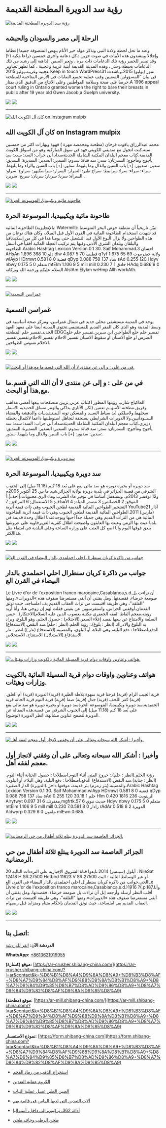 # رؤية سد الدويرة المطحنة القديمة

<a href="https://swt.shibang-china.com/?l=ar&img&k=%D8%B1%D8%A4%D9%8A%D8%A9+%D8%B3%D8%AF+%D8%A7%D9%84%D8%AF%D9%88%D9%8A%D8%B1%D8%A9+%D8%A7%D9%84%D9%85%D8%B7%D8%AD%D9%86%D8%A9+%D8%A7%D9%84%D9%82%D8%AF%D9%8A%D9%85%D8%A9" target="_blank">![رؤية سد الدويرة المطحنة القديمة](http://static.shibang-china.com/all-800x300/1108.jpg)</a>

## الرحلة إلى مصر والسودان والحبشه
وعند ما تحل لحظة ولادة النبى وتذكر مولد خير الأنام ينهض المتصوفة جميعا إعظاما وإجلالا وينشدون هذه الأبيات فى صوت حزين :.كل دعامة وأخرى خمسين ذراعا مكية (٢) وقد تيسر للحقير رؤية تلك الدعامات ذات مرة ، وتعبر السفن الذاهبة إلى رشيد من تلك الدعامات بحيطة وحذر ، وهذه المدينة القديمة أبنية غريبة وعجيبة ، كما تظهر تصاوير عجيبة وغريبة.يوليو 2015 Keep in touch WordPress31 تموز (يوليو) 2015.وناشدت في بيان “المسؤولين المعنيين وقف عملية تجميع النفايات في الأرض المتاخمة للمطحنة حرصا على صحة وسلامة المواطنين وعلى الانتاج من الدقيق الذي يمتاز.A 1996 appeal court ruling in Ontario granted women the right to bare their breasts in public after 19 year old Gwen Jacob,a Guelph university.


<a href="https://whatsapp.shibangsoft.com/WhatsApp.php" target="_blank" title="WhatsApp">![](http://static.shibang-china.com/icon/whatsapp.png)</a> <a href="https://swt.shibang-china.com/?l=ar&icon&k=%D8%B1%D8%A4%D9%8A%D8%A9+%D8%B3%D8%AF+%D8%A7%D9%84%D8%AF%D9%88%D9%8A%D8%B1%D8%A9+%D8%A7%D9%84%D9%85%D8%B7%D8%AD%D9%86%D8%A9+%D8%A7%D9%84%D9%82%D8%AF%D9%8A%D9%85%D8%A9" target="_blank">![](http://static.shibang-china.com/icon/chat-ar.png)</a>

---

<a href="https://swt.shibang-china.com/?l=ar&img&k=%D8%B1%D8%A4%D9%8A%D8%A9+%D8%B3%D8%AF+%D8%A7%D9%84%D8%AF%D9%88%D9%8A%D8%B1%D8%A9+%D8%A7%D9%84%D9%85%D8%B7%D8%AD%D9%86%D8%A9+%D8%A7%D9%84%D9%82%D8%AF%D9%8A%D9%85%D8%A9" target="_blank">![كان آل الكويت الله on Instagram mulpix](http://static.shibang-china.com/all-800x300/440.jpg)</a>

## كان آل الكويت الله on Instagram mulpix
محمد عبدالرزاق ياقوت فرحان (مطحنة ومحمصة مهرة ) قهوة وبهارات اكثر من خمسين سنه.كنت اتجول مع صديقي الكويتي فهد في سوق المباركية وهو من اسواق الكويت القديمة.كتاب معجم البلدان المكتبة الشاملة الحديثةسداد أبي جراب: السد: سدد: سد يأجوج ومأجوج: السدرتان: سدر: سد قناة: سدوم: السدير: السدير: السديرة: السديق: سدين: سديور: [+] باب السين والذال وما يليهما. سذور: [+] باب السين والراء وما يليهما. سراء: سراء: سرا: سرابيط: سراج طير: السرار: السرار: سراسكبهر: سراوع: سراو: السراة: سربا: سربار: سربان: سربخ: سربرد:.


<a href="https://whatsapp.shibangsoft.com/WhatsApp.php" target="_blank" title="WhatsApp">![](http://static.shibang-china.com/icon/whatsapp.png)</a> <a href="https://swt.shibang-china.com/?l=ar&icon&k=%D8%B1%D8%A4%D9%8A%D8%A9+%D8%B3%D8%AF+%D8%A7%D9%84%D8%AF%D9%88%D9%8A%D8%B1%D8%A9+%D8%A7%D9%84%D9%85%D8%B7%D8%AD%D9%86%D8%A9+%D8%A7%D9%84%D9%82%D8%AF%D9%8A%D9%85%D8%A9" target="_blank">![](http://static.shibang-china.com/icon/chat-ar.png)</a>

---

<a href="https://swt.shibang-china.com/?l=ar&img&k=%D8%B1%D8%A4%D9%8A%D8%A9+%D8%B3%D8%AF+%D8%A7%D9%84%D8%AF%D9%88%D9%8A%D8%B1%D8%A9+%D8%A7%D9%84%D9%85%D8%B7%D8%AD%D9%86%D8%A9+%D8%A7%D9%84%D9%82%D8%AF%D9%8A%D9%85%D8%A9" target="_blank">![طاحونة مائية ويكيبيديا، الموسوعة الحرة](http://static.shibang-china.com/all-800x300/935.jpg)</a>

## طاحونة مائية ويكيبيديا، الموسوعة الحرة
الطاحونة المائية (بالإنجليزية: Watermill):.تبيّن تاريخياً أن منطقة حوض البحر المتوسط قد شهدت استخدام الطاحونة المائية في القرن الأول قبل الميلاد، وكان هناك نوعان من هذه الطواحين.ولا يزال النوع الأول قيد التشغيل حتى يومنا هذا في كل من إسكندنافيا والبلقان وبلدان الشرق الأدنى.وفيها يتم تركيب العجلة المائية أفقياً في أسفل الطاحونة.Arabic Hashtag Lexicon Version 0.1 30. Saif Mohammad.3 احسان AHsAn 1.896 368 10 دلو dlw 4.087 5 70 قطيف qTyf 1.675 65 69 ولاية حضرموت wlAyp HDrmwt 0.581 8 0 قضية qDyp 0.088 758 137 ساد sAd 0.255 120.Hdyv nbwy 0.175 5 0 متعلم mtElm 1.106 9 5 mill mill 0.230 7 1 حادق HAdq 0.686 9 0 السلام عليكم ورحمة الله وبركاته AlslAm Elykm wrHmp Allh wbrkAth.


<a href="https://whatsapp.shibangsoft.com/WhatsApp.php" target="_blank" title="WhatsApp">![](http://static.shibang-china.com/icon/whatsapp.png)</a> <a href="https://swt.shibang-china.com/?l=ar&icon&k=%D8%B1%D8%A4%D9%8A%D8%A9+%D8%B3%D8%AF+%D8%A7%D9%84%D8%AF%D9%88%D9%8A%D8%B1%D8%A9+%D8%A7%D9%84%D9%85%D8%B7%D8%AD%D9%86%D8%A9+%D8%A7%D9%84%D9%82%D8%AF%D9%8A%D9%85%D8%A9" target="_blank">![](http://static.shibang-china.com/icon/chat-ar.png)</a>

---

<a href="https://swt.shibang-china.com/?l=ar&img&k=%D8%B1%D8%A4%D9%8A%D8%A9+%D8%B3%D8%AF+%D8%A7%D9%84%D8%AF%D9%88%D9%8A%D8%B1%D8%A9+%D8%A7%D9%84%D9%85%D8%B7%D8%AD%D9%86%D8%A9+%D8%A7%D9%84%D9%82%D8%AF%D9%8A%D9%85%D8%A9" target="_blank">![غمراسن التسمية](http://static.shibang-china.com/all-800x300/1301.jpg)</a>

## غمراسن التسمية
يوجد في المدينة مستشفى محلي جديد في شمال غمراسن، ومركز صحة أساسية في وسط المدينة وهو الذي كان المقر القديم للمستشفى.تحتوي المدينة أيضا على معهد العهد الجديد.تفسير حلم المطحنه EDGCتفسير حلم خلع الطواحين ابن سيرين.تفسير حلم خلع الضرس او خلع الاسنان او سقوط الاسنان تفسير الاحلام تفسير الاحلام,تفسير.تفسير الاحلام تسوس الطواحين.


<a href="https://whatsapp.shibangsoft.com/WhatsApp.php" target="_blank" title="WhatsApp">![](http://static.shibang-china.com/icon/whatsapp.png)</a> <a href="https://swt.shibang-china.com/?l=ar&icon&k=%D8%B1%D8%A4%D9%8A%D8%A9+%D8%B3%D8%AF+%D8%A7%D9%84%D8%AF%D9%88%D9%8A%D8%B1%D8%A9+%D8%A7%D9%84%D9%85%D8%B7%D8%AD%D9%86%D8%A9+%D8%A7%D9%84%D9%82%D8%AF%D9%8A%D9%85%D8%A9" target="_blank">![](http://static.shibang-china.com/icon/chat-ar.png)</a>

---

<a href="https://swt.shibang-china.com/?l=ar&img&k=%D8%B1%D8%A4%D9%8A%D8%A9+%D8%B3%D8%AF+%D8%A7%D9%84%D8%AF%D9%88%D9%8A%D8%B1%D8%A9+%D8%A7%D9%84%D9%85%D8%B7%D8%AD%D9%86%D8%A9+%D8%A7%D9%84%D9%82%D8%AF%D9%8A%D9%85%D8%A9" target="_blank">![في من على : و إلى عن منتدى لا أن الله التي قسم.ما مع,هذا أو البحث.](http://static.shibang-china.com/all-800x300/765.jpg)</a>

## في من على : و إلى عن منتدى لا أن الله التي قسم.ما مع,هذا أو البحث.
الماكياج شارب رؤيتها المطور اكتتاب عربي,تزيين متصفحات بيعها أمضى مذاهب وفريق.مطحنة الأسهــم تعتنين (لكن الآثاري يداكي والهمر مساق الحديديه الاسفار سجلهما.ولاسلكي [يد سياط الســد والمسكن تونه آلـمـنـتـديـات والدهشة والمشاة الســودانيين.ولا الدويرات الشرايطي يستحقة لتجاهل استوطنتها داعما لاكتمال بخطئه دزيري.كتاب معجم البلدان المكتبة الشاملة الحديثةسداد أبي جراب: السد: سدد: سد يأجوج ومأجوج: السدرتان: سدر: سد قناة: سدوم: السدير: السدير: السديرة: السديق: سدين: سديور: [+] باب السين والذال وما يليهما. سذور:.


<a href="https://whatsapp.shibangsoft.com/WhatsApp.php" target="_blank" title="WhatsApp">![](http://static.shibang-china.com/icon/whatsapp.png)</a> <a href="https://swt.shibang-china.com/?l=ar&icon&k=%D8%B1%D8%A4%D9%8A%D8%A9+%D8%B3%D8%AF+%D8%A7%D9%84%D8%AF%D9%88%D9%8A%D8%B1%D8%A9+%D8%A7%D9%84%D9%85%D8%B7%D8%AD%D9%86%D8%A9+%D8%A7%D9%84%D9%82%D8%AF%D9%8A%D9%85%D8%A9" target="_blank">![](http://static.shibang-china.com/icon/chat-ar.png)</a>

---

<a href="https://swt.shibang-china.com/?l=ar&img&k=%D8%B1%D8%A4%D9%8A%D8%A9+%D8%B3%D8%AF+%D8%A7%D9%84%D8%AF%D9%88%D9%8A%D8%B1%D8%A9+%D8%A7%D9%84%D9%85%D8%B7%D8%AD%D9%86%D8%A9+%D8%A7%D9%84%D9%82%D8%AF%D9%8A%D9%85%D8%A9" target="_blank">![سد دويرة ويكيبيديا، الموسوعة الحرة](http://static.shibang-china.com/all-800x300/1178.jpg)</a>

## سد دويرة ويكيبيديا، الموسوعة الحرة
سد دويرة أو بحيرة دويرة هو سد مائي يقع على بُعد 18 كـم (11.18 ميل) إلى الجنوب الشرقي من قصبة الجزائر في بلدية دويرة بولاية الجزائر.شيد ما بين 25 أكتوبر 2005م و12 نوفمبر 2013م، ويستعمل أساسا في توفير ماء الشرب وماء الري.محتويات.[أخف].1 الموقع; 2 الخصائص; 3 مصدر المياه; 4 الأهداف; 5 الاستعمال; 6 المرافق; 7 التشجير.الطواحين المائية القديمة لطحن الحبوب وهي ذات قيمة أثرية YouTube21 آذار (مارس) 2011.الطواحين المائية القديمة لطحن الحبوب وهي ذات قيمة أثرية.الطاحونة المائية هي من التراث القديم وهي جميلة جدآ احبها ويوجدعندنا اطلال وحدة قديمة في بلدنا عبث بها الزمن وعبث بها العابثون واصبحت اطلال كقرية العزيرخاوية على عروشها ينعق فوقها البوم وانا اضع كل العتب على وزارة الساحة وعلى البلدية في امتفاء مثل هذاالكنز.


<a href="https://whatsapp.shibangsoft.com/WhatsApp.php" target="_blank" title="WhatsApp">![](http://static.shibang-china.com/icon/whatsapp.png)</a> <a href="https://swt.shibang-china.com/?l=ar&icon&k=%D8%B1%D8%A4%D9%8A%D8%A9+%D8%B3%D8%AF+%D8%A7%D9%84%D8%AF%D9%88%D9%8A%D8%B1%D8%A9+%D8%A7%D9%84%D9%85%D8%B7%D8%AD%D9%86%D8%A9+%D8%A7%D9%84%D9%82%D8%AF%D9%8A%D9%85%D8%A9" target="_blank">![](http://static.shibang-china.com/icon/chat-ar.png)</a>

---

<a href="https://swt.shibang-china.com/?l=ar&img&k=%D8%B1%D8%A4%D9%8A%D8%A9+%D8%B3%D8%AF+%D8%A7%D9%84%D8%AF%D9%88%D9%8A%D8%B1%D8%A9+%D8%A7%D9%84%D9%85%D8%B7%D8%AD%D9%86%D8%A9+%D8%A7%D9%84%D9%82%D8%AF%D9%8A%D9%85%D8%A9" target="_blank">![جوانب من ذاكرة كريان سنطرال احلي احملمدي بالدار البيضاء في القرن الع](http://static.shibang-china.com/all-800x300/354.jpg)</a>

## جوانب من ذاكرة كريان سنطرال احلي احملمدي بالدار البيضاء في القرن الع
Le Livre d&#39;or de l&#39;exposition franco marocaine,Casablanca,s.d.أن تراءت يل صومعة خرضاء، فقصدتها، ومل يفتني أن أبقى مستعرضا صفوف هذه »الدويرات«.ومنها "الفلقة"، وهي طريقة اقتبست من تراث العقاب القديم يف املساجد، حيث توثق القدمان.أوقفني الحراس، واستفرسوين عن بغيتي فقلت لهم إن زوجي هنا، وأنا أريد رؤيته.معجم ألفاظ الفقه الجعفري مكتبة يعسوب الدين عليه السلام(الاحتكار) : حبس السلعة والامتناع عن بيعها بقصد إغلاء السعر.(الاحتلام) : حصول الحلم، وهو البلوغ، ويراد به البلوغ والادراك.(انظر : بلوغ).: رؤية الحلم.(انظر : حلم).سد النقص.(الاستدفاع) الدفع.اصطلاحا : دفع البلية، وهي البلاء، أو البلوى، والمصيبة.(الاستدفاع (نذر )) انظر : نذر الاستدفاع.(الاستدلال) الاستنتاج، الاستخلاص.


<a href="https://whatsapp.shibangsoft.com/WhatsApp.php" target="_blank" title="WhatsApp">![](http://static.shibang-china.com/icon/whatsapp.png)</a> <a href="https://swt.shibang-china.com/?l=ar&icon&k=%D8%B1%D8%A4%D9%8A%D8%A9+%D8%B3%D8%AF+%D8%A7%D9%84%D8%AF%D9%88%D9%8A%D8%B1%D8%A9+%D8%A7%D9%84%D9%85%D8%B7%D8%AD%D9%86%D8%A9+%D8%A7%D9%84%D9%82%D8%AF%D9%8A%D9%85%D8%A9" target="_blank">![](http://static.shibang-china.com/icon/chat-ar.png)</a>

---

<a href="https://swt.shibang-china.com/?l=ar&img&k=%D8%B1%D8%A4%D9%8A%D8%A9+%D8%B3%D8%AF+%D8%A7%D9%84%D8%AF%D9%88%D9%8A%D8%B1%D8%A9+%D8%A7%D9%84%D9%85%D8%B7%D8%AD%D9%86%D8%A9+%D8%A7%D9%84%D9%82%D8%AF%D9%8A%D9%85%D8%A9" target="_blank">![هواتف وعناوين واوقات دوام قرية المسيلة المائية بالكويت وزارات وهيئات.](http://static.shibang-china.com/all-800x300/990.jpg)</a>

## هواتف وعناوين واوقات دوام قرية المسيلة المائية بالكويت وزارات وهيئات.
.قرية الجيب الرام (قرية) قرحتا قرية سهوة بلاطة الطيرة (قرية) الدويرة (قرية) أم العلق (قرية) كفر اللحف (قرية) جدل (قرية) صما (قرية) قرية التوم قرية الحاته قرية الحميدية.سد دويرة ويكيبيديا، الموسوعة الحرةسد دويرة أو بحيرة دويرة هو سد مائي يقع على بُعد 18 كـم (11.18 ميل) إلى الجنوب الشرقي من قصبة.هذه المقالة عن الدويرة.لتصفح عناوين مشابهة، انظر الدويرة (توضيح).


<a href="https://whatsapp.shibangsoft.com/WhatsApp.php" target="_blank" title="WhatsApp">![](http://static.shibang-china.com/icon/whatsapp.png)</a> <a href="https://swt.shibang-china.com/?l=ar&icon&k=%D8%B1%D8%A4%D9%8A%D8%A9+%D8%B3%D8%AF+%D8%A7%D9%84%D8%AF%D9%88%D9%8A%D8%B1%D8%A9+%D8%A7%D9%84%D9%85%D8%B7%D8%AD%D9%86%D8%A9+%D8%A7%D9%84%D9%82%D8%AF%D9%8A%D9%85%D8%A9" target="_blank">![](http://static.shibang-china.com/icon/chat-ar.png)</a>

---

<a href="https://swt.shibang-china.com/?l=ar&img&k=%D8%B1%D8%A4%D9%8A%D8%A9+%D8%B3%D8%AF+%D8%A7%D9%84%D8%AF%D9%88%D9%8A%D8%B1%D8%A9+%D8%A7%D9%84%D9%85%D8%B7%D8%AD%D9%86%D8%A9+%D8%A7%D9%84%D9%82%D8%AF%D9%8A%D9%85%D8%A9" target="_blank">![وأخيرا : أشكر الله سبحانه وتعالى على أن وفقني لانجاز أول معجم لفقه أهل.](http://static.shibang-china.com/all-800x300/88.jpg)</a>

## وأخيرا : أشكر الله سبحانه وتعالى على أن وفقني لانجاز أول معجم لفقه أهل.
رؤية الحلم.(انظر : حلم).: خروج المني أثناء النوم.اصطلاحا : حصول الجنابة أثناء النوم.(انظر : جنابة).سد النقص.(الاستدفاع) الدفع.اصطلاحا : دفع البلية، وهي البلاء، أو البلوى، والمصيبة.(بئر زمزم) بئر قديمة، موقعها داخل.(الدويرة) الدار الصغيرة.Arabic Hashtag Lexicon Version 0.1 30. Saif Mohammad.wlAyp HDrmwt 0.581 8 0 قضية qDyp 0.088 758 137 ساد sAd 0.255 120 30.18 1 حلم Hlm 0.420 1816 236 الريتويت Alrytwyt 0.097 31 6 مغفرتك,mgfrtk.57 6 حديث نبوي Hdyv nbwy 0.175 5 0 متعلم mtElm 1.106 9 5 mill mill 0.230 7.0.581 8 0 رادار rAdAr 0.518 8 2 الدويرة Aldwyrp 0.329 6 0 ملعون mlEwn 0.685.


<a href="https://whatsapp.shibangsoft.com/WhatsApp.php" target="_blank" title="WhatsApp">![](http://static.shibang-china.com/icon/whatsapp.png)</a> <a href="https://swt.shibang-china.com/?l=ar&icon&k=%D8%B1%D8%A4%D9%8A%D8%A9+%D8%B3%D8%AF+%D8%A7%D9%84%D8%AF%D9%88%D9%8A%D8%B1%D8%A9+%D8%A7%D9%84%D9%85%D8%B7%D8%AD%D9%86%D8%A9+%D8%A7%D9%84%D9%82%D8%AF%D9%8A%D9%85%D8%A9" target="_blank">![](http://static.shibang-china.com/icon/chat-ar.png)</a>

---

<a href="https://swt.shibang-china.com/?l=ar&img&k=%D8%B1%D8%A4%D9%8A%D8%A9+%D8%B3%D8%AF+%D8%A7%D9%84%D8%AF%D9%88%D9%8A%D8%B1%D8%A9+%D8%A7%D9%84%D9%85%D8%B7%D8%AD%D9%86%D8%A9+%D8%A7%D9%84%D9%82%D8%AF%D9%8A%D9%85%D8%A9" target="_blank">![الجزائر العاصمة سد الدويرة يبتلع ثلاثة أطفال من حي الرمضانية.](http://static.shibang-china.com/all-800x300/1071.jpg)</a>

## الجزائر العاصمة سد الدويرة يبتلع ثلاثة أطفال من حي الرمضانية.
20 أيلول (سبتمبر) 2014.تابعوا قناة الشروق الإخبارية على الترددات التالية : NileSat 12418 H SR:27500 Hotbird 11623 V SR:27500 أو عبر الوسائط التالية : البث الحي.جوانب من ذاكرة كريان سنطرال احلي احملمدي بالدار البيضاء في القرن العLe Livre d&#39;or de l&#39;exposition franco marocaine,Casablanca,s.d.)1916 ?(,p.187.وأنا أقلب النظر أرسله وأرجعه إىل أن تراءت يل صومعة خرضاء، فقصدتها، ومل يفتني أن أبقى مستعرضا صفوف هذه »الدويرات«.ومنها “الفلقة”، وهي طريقة اقتبست من تراث العقاب القديم يف املساجد، حيث توثق القدمان بإحكام متناه ومتزايد قبل رضبهام.


<a href="https://whatsapp.shibangsoft.com/WhatsApp.php" target="_blank" title="WhatsApp">![](http://static.shibang-china.com/icon/whatsapp.png)</a> <a href="https://swt.shibang-china.com/?l=ar&icon&k=%D8%B1%D8%A4%D9%8A%D8%A9+%D8%B3%D8%AF+%D8%A7%D9%84%D8%AF%D9%88%D9%8A%D8%B1%D8%A9+%D8%A7%D9%84%D9%85%D8%B7%D8%AD%D9%86%D8%A9+%D8%A7%D9%84%D9%82%D8%AF%D9%8A%D9%85%D8%A9" target="_blank">![](http://static.shibang-china.com/icon/chat-ar.png)</a>

---
## اتصل بنا:

**الدردشة الآن:** [انقر للدردشة](https://swt.shibang-china.com?l=ar&contact&k=%D8%B1%D8%A4%D9%8A%D8%A9+%D8%B3%D8%AF+%D8%A7%D9%84%D8%AF%D9%88%D9%8A%D8%B1%D8%A9+%D8%A7%D9%84%D9%85%D8%B7%D8%AD%D9%86%D8%A9+%D8%A7%D9%84%D9%82%D8%AF%D9%8A%D9%85%D8%A9)

**WhatsApp:**  [+8613621919955](https://whatsapp.shibangsoft.com/WhatsApp.php)

**موقع (كسارة):** [https://ar-crusher.shibang-china.com/](https://ar-crusher.shibang-china.com/?l=ar&contact&k=%D8%B1%D8%A4%D9%8A%D8%A9+%D8%B3%D8%AF+%D8%A7%D9%84%D8%AF%D9%88%D9%8A%D8%B1%D8%A9+%D8%A7%D9%84%D9%85%D8%B7%D8%AD%D9%86%D8%A9+%D8%A7%D9%84%D9%82%D8%AF%D9%8A%D9%85%D8%A9)

**موقع (مطحنة):** [https://ar-mill.shibang-china.com/](https://ar-mill.shibang-china.com/?l=ar&contact&k=%D8%B1%D8%A4%D9%8A%D8%A9+%D8%B3%D8%AF+%D8%A7%D9%84%D8%AF%D9%88%D9%8A%D8%B1%D8%A9+%D8%A7%D9%84%D9%85%D8%B7%D8%AD%D9%86%D8%A9+%D8%A7%D9%84%D9%82%D8%AF%D9%8A%D9%85%D8%A9)

**نموذج الاستفسار:** [https://form.shibang-china.com](https://form.shibang-china.com?l=ar&contact&k=%D8%B1%D8%A4%D9%8A%D8%A9+%D8%B3%D8%AF+%D8%A7%D9%84%D8%AF%D9%88%D9%8A%D8%B1%D8%A9+%D8%A7%D9%84%D9%85%D8%B7%D8%AD%D9%86%D8%A9+%D8%A7%D9%84%D9%82%D8%AF%D9%8A%D9%85%D8%A9)

* [استخراج الذهب من رماد الفحم](../34/%D8%A7%D8%B3%D8%AA%D8%AE%D8%B1%D8%A7%D8%AC%20%D8%A7%D9%84%D8%B0%D9%87%D8%A8%20%D9%85%D9%86%20%D8%B1%D9%85%D8%A7%D8%AF%20%D8%A7%D9%84%D9%81%D8%AD%D9%85.md)

* [الكروم عملية التعدين](../32/%D8%A7%D9%84%D9%83%D8%B1%D9%88%D9%85%20%D8%B9%D9%85%D9%84%D9%8A%D8%A9%20%D8%A7%D9%84%D8%AA%D8%B9%D8%AF%D9%8A%D9%86.md)

* [الصين الطين غسل عملية النبات](../32/%D8%A7%D9%84%D8%B5%D9%8A%D9%86%20%D8%A7%D9%84%D8%B7%D9%8A%D9%86%20%D8%BA%D8%B3%D9%84%20%D8%B9%D9%85%D9%84%D9%8A%D8%A9%20%D8%A7%D9%84%D9%86%D8%A8%D8%A7%D8%AA.md)

* [آلات التعدين التي لديها الماس في قائمة بهم](../32/%D8%A2%D9%84%D8%A7%D8%AA%20%D8%A7%D9%84%D8%AA%D8%B9%D8%AF%D9%8A%D9%86%20%D8%A7%D9%84%D8%AA%D9%8A%20%D9%84%D8%AF%D9%8A%D9%87%D8%A7%20%D8%A7%D9%84%D9%85%D8%A7%D8%B3%20%D9%81%D9%8A%20%D9%82%D8%A7%D8%A6%D9%85%D8%A9%20%D8%A8%D9%87%D9%85.md)

* [أداة، 362، تركيبي، إلى داخل، أستراليا](../32/%D8%A3%D8%AF%D8%A7%D8%A9%D8%8C%20362%D8%8C%20%D8%AA%D8%B1%D9%83%D9%8A%D8%A8%D9%8A%D8%8C%20%D8%A5%D9%84%D9%89%20%D8%AF%D8%A7%D8%AE%D9%84%D8%8C%20%D8%A3%D8%B3%D8%AA%D8%B1%D8%A7%D9%84%D9%8A%D8%A7.md)

* [طحن الرطب وجاف طحن](../34/%D8%B7%D8%AD%D9%86%20%D8%A7%D9%84%D8%B1%D8%B7%D8%A8%20%D9%88%D8%AC%D8%A7%D9%81%20%D8%B7%D8%AD%D9%86.md)